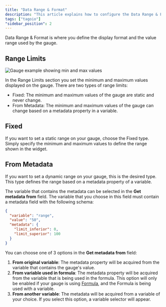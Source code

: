 ```yaml
---
title: "Data Range & Format"
description: "This article explains how to configure the Data Range & Format options for the Gauge widget, describing range limit types (Fixed and From Metadata) and how to set a static range."
tags: ["tagoio"]
"sidebar_position": 2
---
```

Data Range & Format is where you define the display format and the value range used by the gauge.

## Range Limits

![Gauge example showing min and max values](/docs_imagem/tagoio/gauge-data-range-format-2.png)

In the Range Limits section you set the minimum and maximum values displayed on the gauge. There are two types of range limits:

- Fixed: The minimum and maximum values of the gauge are static and never change.
- From Metadata: The minimum and maximum values of the gauge can change based on a metadata property in a variable.

## Fixed

If you want to set a static range on your gauge, choose the Fixed type. Simply specify the minimum and maximum values to define the range shown in the widget.

<!-- Image temporarily disabled: Gauge example showing static range - /cdn.elev.io/file/uploads/yGBQnVkwTkwKzLvCtyE2FWwacoOTiKC1hwphA_gVtqs/CQ92PZnTkmHs3kr2Mkhkd0VI1qzLAaJu5ufr_FeQFFY/1584998259067-NcM.png -->

## From Metadata

If you want to set a dynamic range on your gauge, this is the desired type. This type defines the range based on a metadata property of a variable.

The variable that contains the metadata can be selected in the **Get metadata from** field. The variable that you choose in this field must contain a metadata field with the following schema:

```json
{
  "variable": "range",
  "value": "50",
  "metadata": {
    "limit_inferior": 0,
    "limit_superior": 100
  }
}
```

You can choose one of 3 options in the **Get metadata from** field:

1. **From original variable**: The metadata property will be acquired from the variable that contains the gauge's value.
2. **From variable used in formula**: The metadata property will be acquired from the variable that is being used in the formula. This option will only be enabled if your gauge is using [Formula](/docs/tagoio/widgets/general/formula.md), and the Formula is being used with a variable.
3. **From another variable**: The metadata will be acquired from a variable of your choice. If you select this option, a variable selector will appear.

<!-- Image temporarily disabled: Gauge example showing dynamic range - /cdn.elev.io/file/uploads/yGBQnVkwTkwKzLvCtyE2FWwacoOTiKC1hwphA_gVtqs/JcEqhWiKdOri4fx-LbJq5WSzwHf0sqGYAoLLv6FxMsA/1584998743226-9_Q.png -->
